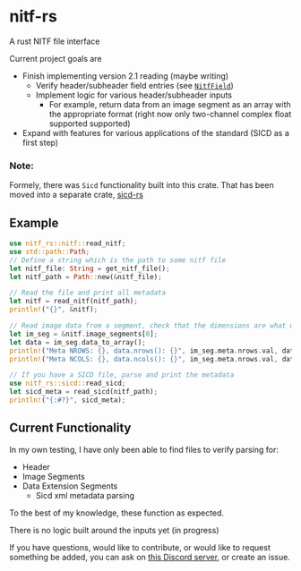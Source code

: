 # nitf-rs

A rust NITF file interface

Current project goals are
- Finish implementing version 2.1 reading (maybe writing)
  - Verify header/subheader field entries (see [`NitfField`](https://docs.rs/nitf-rs/0.1.4/nitf_rs/nitf_2_1/types/struct.NitfField.html))
  - Implement logic for various header/subheader inputs
      - For example, return data from an image segment as an array with the appropriate format (right now only two-channel complex float supported supported)
- Expand with features for various applications of the standard (SICD as a first step)

### Note: 
Formely, there was `Sicd` functionality built into this crate. That has been moved into a separate crate, [sicd-rs](https://crates.io/crates/sicd-rs)

## Example

```rust
use nitf_rs::nitf::read_nitf;
use std::path::Path;
// Define a string which is the path to some nitf file
let nitf_file: String = get_nitf_file();
let nitf_path = Path::new(&nitf_file);

// Read the file and print all metadata
let nitf = read_nitf(nitf_path);
println!("{}", &nitf);

// Read image data from a segment, check that the dimensions are what we expect
let im_seg = &nitf.image_segments[0];
let data = im_seg.data_to_array();
println!("Meta NROWS: {}, data.nrows(): {}", im_seg.meta.nrows.val, data.nrows());
println!("Meta NCOLS: {}, data.ncols(): {}", im_seg.meta.nrows.val, data.ncols());

// If you have a SICD file, parse and print the metadata
use nitf_rs::sicd::read_sicd;
let sicd_meta = read_sicd(nitf_path);
println!("{:#?}", sicd_meta);
```

## Current Functionality

In my own testing, I have only been able to find files to verify parsing for:
- Header
- Image Segments
- Data Extension Segments
  - Sicd xml metadata parsing

To the best of my knowledge, these function as expected.

There is no logic built around the inputs yet (in progress)

If you have questions, would like to contribute, or would like to request
something be added, you can ask on [this Discord server](https://discord.gg/Kg7NwN4XgS), or create an issue.